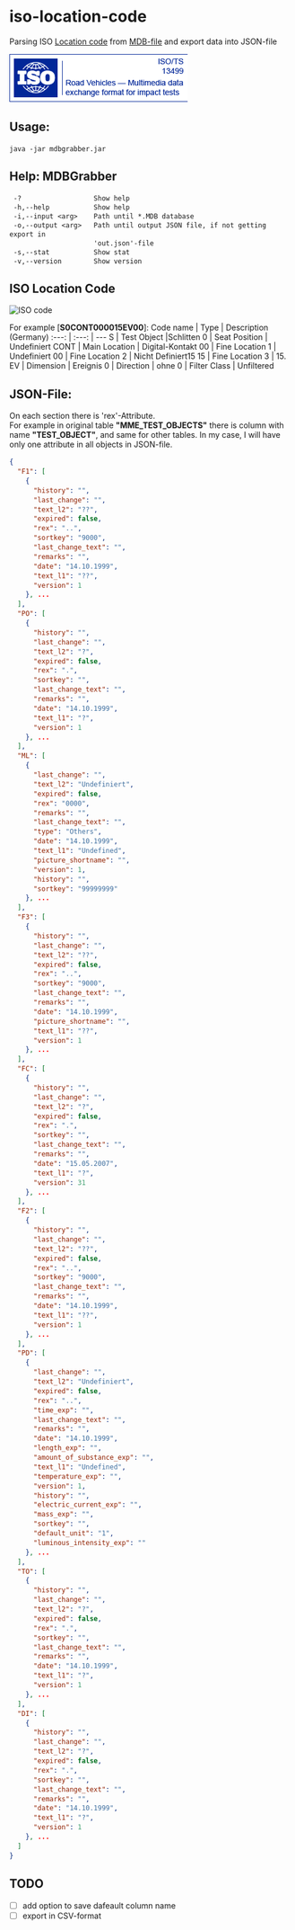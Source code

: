 # iso-location-code
Parsing ISO [Location code][isoForum] from [MDB-file][isoDB] and export data into JSON-file

![ISO TS14399](images/iso_headerLeft.gif)

## Usage: 
```
java -jar mdbgrabber.jar
```

## Help: MDBGrabber
```
 -?                  Show help
 -h,--help           Show help
 -i,--input <arg>    Path until *.MDB database
 -o,--output <arg>   Path until output JSON file, if not getting export in
                     'out.json'-file
 -s,--stat           Show stat
 -v,--version        Show version
```

## ISO Location Code
![ISO code](https://cdn.rawgit.com/cyberkatze/iso-location-code/master/images/ilc.svg)

For example [**S0CONT000015EV00**]:
Code name | Type | Description (Germany)
:---: | :---: | ---
S | Test Object |Schlitten
0 | Seat Position | Undefiniert
CONT | Main Location | Digital-Kontakt
00 | Fine Location 1 | Undefiniert
00 | Fine Location 2 | Nicht Definiert15
15 | Fine Location 3 | 15.
EV | Dimension | Ereignis
0 | Direction | ohne
0 | Filter Class | Unfiltered

## JSON-File:

On each section there is 'rex'-Attribute.  
For example in original table **"MME_TEST_OBJECTS"** there is column with name **"TEST_OBJECT"**, and same for other tables. In my case, I will have only one attribute in all objects in JSON-file.

```json
{
  "F1": [
    {
      "history": "",
      "last_change": "",
      "text_l2": "??",
      "expired": false,
      "rex": "..",
      "sortkey": "9000",
      "last_change_text": "",
      "remarks": "",
      "date": "14.10.1999",
      "text_l1": "??",
      "version": 1
    }, ...
  ],
  "PO": [
    {
      "history": "",
      "last_change": "",
      "text_l2": "?",
      "expired": false,
      "rex": ".",
      "sortkey": "",
      "last_change_text": "",
      "remarks": "",
      "date": "14.10.1999",
      "text_l1": "?",
      "version": 1
    }, ...
  ],
  "ML": [
    {
      "last_change": "",
      "text_l2": "Undefiniert",
      "expired": false,
      "rex": "0000",
      "remarks": "",
      "last_change_text": "",
      "type": "Others",
      "date": "14.10.1999",
      "text_l1": "Undefined",
      "picture_shortname": "",
      "version": 1,
      "history": "",
      "sortkey": "99999999"
    }, ...
  ],
  "F3": [
    {
      "history": "",
      "last_change": "",
      "text_l2": "??",
      "expired": false,
      "rex": "..",
      "sortkey": "9000",
      "last_change_text": "",
      "remarks": "",
      "date": "14.10.1999",
      "picture_shortname": "",
      "text_l1": "??",
      "version": 1
    }, ...
  ],
  "FC": [
    {
      "history": "",
      "last_change": "",
      "text_l2": "?",
      "expired": false,
      "rex": ".",
      "sortkey": "",
      "last_change_text": "",
      "remarks": "",
      "date": "15.05.2007",
      "text_l1": "?",
      "version": 31
    }, ...
  ],
  "F2": [
    {
      "history": "",
      "last_change": "",
      "text_l2": "??",
      "expired": false,
      "rex": "..",
      "sortkey": "9000",
      "last_change_text": "",
      "remarks": "",
      "date": "14.10.1999",
      "text_l1": "??",
      "version": 1
    }, ...
  ],
  "PD": [
    {
      "last_change": "",
      "text_l2": "Undefiniert",
      "expired": false,
      "rex": "..",
      "time_exp": "",
      "last_change_text": "",
      "remarks": "",
      "date": "14.10.1999",
      "length_exp": "",
      "amount_of_substance_exp": "",
      "text_l1": "Undefined",
      "temperature_exp": "",
      "version": 1,
      "history": "",
      "electric_current_exp": "",
      "mass_exp": "",
      "sortkey": "",
      "default_unit": "1",
      "luminous_intensity_exp": ""
    }, ...
  ],
  "TO": [
    {
      "history": "",
      "last_change": "",
      "text_l2": "?",
      "expired": false,
      "rex": ".",
      "sortkey": "",
      "last_change_text": "",
      "remarks": "",
      "date": "14.10.1999",
      "text_l1": "?",
      "version": 1
    }, ...
  ],
  "DI": [
    {
      "history": "",
      "last_change": "",
      "text_l2": "?",
      "expired": false,
      "rex": ".",
      "sortkey": "",
      "last_change_text": "",
      "remarks": "",
      "date": "14.10.1999",
      "text_l1": "?",
      "version": 1
    }, ...
  ]
}
```

## TODO

- [ ] add option to save dafeault column name
- [ ] export in CSV-format

[isoDB]: http://www.iso-mme.org/forum/viewtopic.php?f=105&t=441
[isoForum]: http://www.iso-mme.org/forum/
